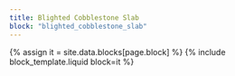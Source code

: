 ```yaml
---
title: Blighted Cobblestone Slab
block: "blighted_cobblestone_slab"
---
```


{% assign it = site.data.blocks[page.block] %}
{% include block_template.liquid block=it %}

